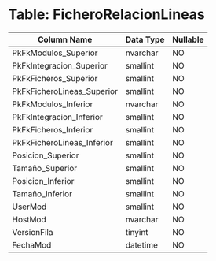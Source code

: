 # Table: FicheroRelacionLineas

| Column Name | Data Type | Nullable |
|-------------|-----------|----------|
| PkFkModulos_Superior | nvarchar | NO |
| PkFkIntegracion_Superior | smallint | NO |
| PkFkFicheros_Superior | smallint | NO |
| PkFkFicheroLineas_Superior | smallint | NO |
| PkFkModulos_Inferior | nvarchar | NO |
| PkFkIntegracion_Inferior | smallint | NO |
| PkFkFicheros_Inferior | smallint | NO |
| PkFkFicheroLineas_Inferior | smallint | NO |
| Posicion_Superior | smallint | NO |
| Tamaño_Superior | smallint | NO |
| Posicion_Inferior | smallint | NO |
| Tamaño_Inferior | smallint | NO |
| UserMod | smallint | NO |
| HostMod | nvarchar | NO |
| VersionFila | tinyint | NO |
| FechaMod | datetime | NO |
